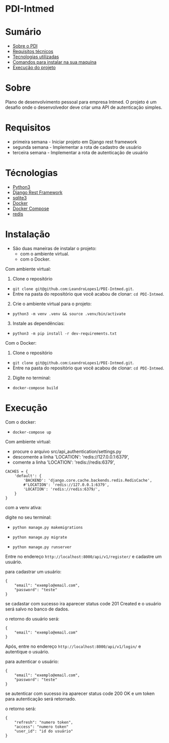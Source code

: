 # PDI-Intmed

    
# Sumário

- [Sobre o PDI](#sobre)
- [Requisitos técnicos](#requisitos)
- [Tecnologias utilizadas](#requisitos)
- [Comandos para instalar na sua maquina](#instalação)
- [Execução do projeto](#execução)

# Sobre

Plano de desenvolvimento pessoal para empresa Intmed. O projeto é um desafio onde o desenvolvedor deve criar uma
API de autenticação simples.

# Requisitos

- primeira semana - Iniciar projeto em Django rest framework
- segunda semana - Implementar a rota de cadastro de usuário
- terceira semana - Implementar a rota de autenticação de usuário

# Técnologias 

  - [Python3](https://www.python.org/)
  - [Django Rest Framework](https://www.django-rest-framework.org/)
  - [sqlite3](https://docs.python.org/3/library/sqlite3.html)
  - [Docker](https://www.docker.com/)
  - [Docker Compose](https://docs.docker.com/compose/install/)
  - [redis](https://redis.io/)
 
# Instalação

- São duas maneiras de instalar o projeto:
  - com o ambiente virtual.
  - com o Docker.


Com ambiente virtual:

1. Clone o repositório

- `git clone git@github.com:LeandroLopes1/PDI-Intmed.git`.
- Entre na pasta do repositório que você acabou de clonar:
 `cd PDI-Intmed`.

2. Crie o ambiente virtual para o projeto:

- `python3 -m venv .venv && source .venv/bin/activate`

3. Instale as dependências:

- `python3 -m pip install -r dev-requirements.txt`

Com o Docker:

1. Clone o repositório

- `git clone git@github.com:LeandroLopes1/PDI-Intmed.git`.
- Entre na pasta do repositório que você acabou de clonar:
 `cd PDI-Intmed`.

2. Digite no terminal:

- `docker-compose build`


# Execução

Com o docker:

  - `docker-compose up`



Com ambiente virtual:

- procure o arquivo src/api_authentication/settings.py
- descomente a linha 'LOCATION': 'redis://127.0.0.1:6379',
- comente a linha 'LOCATION': 'redis://redis:6379',

```
CACHES = {
    'default': {
        'BACKEND': 'django.core.cache.backends.redis.RedisCache',
        #'LOCATION': 'redis://127.0.0.1:6379',
        'LOCATION': 'redis://redis:6379/',
    }
}

```

com a venv ativa:

digite no seu terminal:

  - `python manage.py makemigrations`

  - `python manage.py migrate`

  - `python manage.py runserver`
  

Entre no endereço `http://localhost:8000/api/v1/register/` e cadastre um usuário.

para cadastrar um usuário:

```
{
    "email": "exemplo@email.com",
    "password": "teste"
}
```

se cadastar com sucesso ira aparecer status code 201 Created e o usuário será salvo no banco de dados.

o retorno do usuário será:

```
{
    "email": "exemplo@email.com"
}
```


Após, entre no endereço `http://localhost:8000/api/v1/login/` e autentique o usuário.

para autenticar o usuário:

```
{
    "email": "exemplo@email.com",
    "password": "teste"
}
```


se autenticar com sucesso ira aparecer status code 200 OK e um token para autenticação será retornado.

o retorno será:

```
{
    "refresh": "numero token",
    "access": "numero token"
    "user_id": "id do usuário"
}
```
